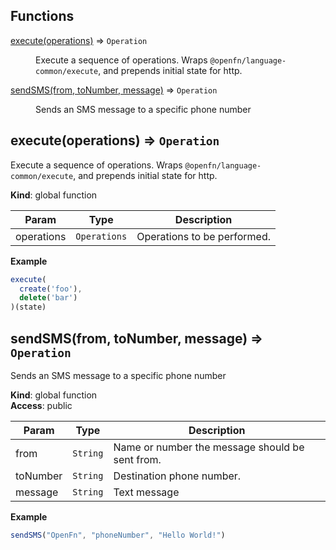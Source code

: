 ## Functions

<dl>
<dt><a href="#execute">execute(operations)</a> ⇒ <code>Operation</code></dt>
<dd><p>Execute a sequence of operations.
Wraps <code>@openfn/language-common/execute</code>, and prepends initial state for http.</p>
</dd>
<dt><a href="#sendSMS">sendSMS(from, toNumber, message)</a> ⇒ <code>Operation</code></dt>
<dd><p>Sends an SMS message to a specific phone number</p>
</dd>
</dl>

<a name="execute"></a>

## execute(operations) ⇒ <code>Operation</code>
Execute a sequence of operations.
Wraps `@openfn/language-common/execute`, and prepends initial state for http.

**Kind**: global function  

| Param | Type | Description |
| --- | --- | --- |
| operations | <code>Operations</code> | Operations to be performed. |

**Example**  
```js
execute(
  create('foo'),
  delete('bar')
)(state)
```
<a name="sendSMS"></a>

## sendSMS(from, toNumber, message) ⇒ <code>Operation</code>
Sends an SMS message to a specific phone number

**Kind**: global function  
**Access**: public  

| Param | Type | Description |
| --- | --- | --- |
| from | <code>String</code> | Name or number the message should be sent from. |
| toNumber | <code>String</code> | Destination phone number. |
| message | <code>String</code> | Text message |

**Example**  
```js
sendSMS("OpenFn", "phoneNumber", "Hello World!")
```
